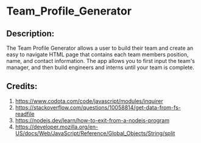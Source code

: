 # Team_Profile_Generator

## Description:
The Team Profile Generator allows a user to build their team and create an easy to navigate HTML page that contains each team members position, name, and contact information. The app allows you to first input the team's manager, and then build engineers and interns until your team is complete.

## Credits:
1. https://www.codota.com/code/javascript/modules/inquirer
2. https://stackoverflow.com/questions/10058814/get-data-from-fs-readfile
3. https://nodejs.dev/learn/how-to-exit-from-a-nodejs-program
4. https://developer.mozilla.org/en-US/docs/Web/JavaScript/Reference/Global_Objects/String/split